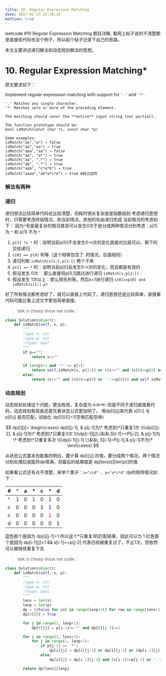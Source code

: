 ```yaml
---
title: 10. Regular Expression Matching
date: 2017-02-27 15:30:10
mathjax: true
---
```


leetcode \#10 Regular Expression Matching 题目详解, 看网上帖子说的不清楚都是直接给代码也没个例子，所以起个帖子记录下自己的思路。

本文主要讲述递归解法和动态规划解法的思想。

<!-- more -->

# 10. Regular Expression Matching*

原文要求如下：

Implement regular expression matching with support for `'.'` and `'*'`.
```
'.' Matches any single character.
'*' Matches zero or more of the preceding element.

The matching should cover the **entire** input string (not partial).

The function prototype should be:
bool isMatch(const char *s, const char *p)

Some examples:
isMatch("aa","a") → false
isMatch("aa","aa") → true
isMatch("aaa","aa") → false
isMatch("aa", "a*") → true
isMatch("aa", ".*") → true
isMatch("ab", ".*") → true
isMatch("aab", "c*a*b") → true
isMatch("aaaa","ab*a*c*a") → true #自己加的
```

### 解法有两种

### 递归
递归想法比较简单代码也比较清楚，但耗时很长复杂度是指数级别
考虑递归思想时，只需要考虑终结情况，和当前情况，其他的任由递归完成
当前情况的考虑如下：
因为`*`号是最复杂的情况甚至可以发生0次于是分成两种情况分别考虑：p[1] 为 `*` 和 p[1] 不为 `*`

1. `p[1] != *` 时：说明当前p[0]不会发生0-n次的变化直接对比就可以，剩下的交给递归
  1. `s[0] == p[0]` 判等（这个相等包含了`.`的情况，后面相同）
  2. 递归判断 `isMatch(s[1:],p[1:])` 两个子串
2. `p[1] == *` 时：说明当前p[0]会发生0-n次的变化，而且都是有效的
  1. 假设发生 0次 ：那么直接将p[0,1]跳过进行递归 `isMatch(s,p[2:])`
  2. 假设发生 1次以上：那么得先判等，然后s+1进行递归 `s[0]==p[0] and isMatch(s[1:],p)`

好了所有情况都考虑好了，就可以直接上代码了，递归思想还是比较简单，直接看代码可能比看上述文字更加简单直接。

> talk is cheep show me code：

```python
class Solution(object):
    def isMatch(self, s, p):
        """
        :type s: str
        :type p: str
        :rtype: bool
        """
        if p=="":
            return s==""

        if len(p)>1 and '*' == p[1]:
            return self.isMatch(s, p[2:]) or ((s!="" and (s[0]==p[0] or '.'==p[0])) and self.isMatch(s[1:], p))
        else:
            return (s!="" and (s[0]==p[0] or '.'==p[0])) and self.isMatch(s[1:], p[1:])
```

### 动态规划
动态规划处理这个问题，更加有效，复杂度为 `O(N*M)`.但是不同于递归直接看代码，动态规划我简直还是先看状态公式更加明了。
用dp[i][j]来代表 s[0:i] 与 p[0:j] 是否匹配，初始化 dp[0][0]=1(空串匹配空串)

$$ 
dp[i][j]=
\begin{cases}
dp[i][j-1],                             &  p[j-1]为\* 考虑到\*只重复1次
\\\\dp[i][j-2],                         &  p[j-1]为\* 考虑到\*只重复0次
\\\\dp[i-1][j]\;\&\&\;S[i-1]==P[j-2],   &  p[j-1]为\* 考虑到\*只重复多次
\\\\dp[i-1][j-1] \;\&\&\; S[i-1]=P[j-1],&  p[j-1]不为\*
\end{cases}
$$

从状态公式基本也能看的明白，要计算 dp[i][j] 的值，要分成两个情况，两个情况分别处理后就能将dp填满，则最后的结果就是 dp[len(s)][len(p)]的值

如果看公式还有点不清楚，来举个栗子：` s="ccd" , p="a*c*d" `
dp的矩阵情况如下：

| # | ^ | a | \* | c | \* | d |
| --- | --- | --- | --- | --- | --- | --- |
| ^ | 1 | 0 | 1 | 0 | 1 | 0 |
| c | 0 | 0 | 0 | 1 | <font color=blue>1</font> | 0 |
| c | 0 | 0 | 0 | 0 | <font color=red>1</font> | 0 |
| d | 0 | 0 | 0 | 0 | 0 | 1 |

蓝色那个是因为 dp[i][j-1]=1 所以这个\*只重复1的匹配结果，因此可以为 1
红色那个是因为 dp[i-1][j]=1 && s[i-1]==p[j-2] 代表已经被重复过了，不止1次，但依然可以被继续重复下去

> talk is cheep show me code：

```python
class Solution(object):
    def isMatch(self, s, p):
        """
        :type s: str
        :type p: str
        :rtype: bool
        """
        lens = len(s)
        lenp = len(p)
        dp = [[False for col in range(lenp+1)] for row in range(lens+1)]
        dp[0][0] = True

        for j in range(1, lenp+1):
            dp[0][j] = p[j-1]=='*' and dp[0][j-2]==1

        for i in range(1, lens+1):
            for j in range(1, lenp+1):
                if p[j-1] == '*':
                    dp[i][j] = dp[i][j-2] or dp[i][j-1] or (dp[i-1][j] and (s[i-1]==p[j-2] or '.'==p[j-2]))
                else:
                    dp[i][j] = dp[i-1][j-1] and (s[i-1]==p[j-1] or '.'==p[j-1])

        return dp[lens][lenp]
```
